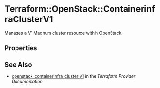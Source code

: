 # Terraform::OpenStack::ContainerinfraClusterV1

Manages a V1 Magnum cluster resource within OpenStack.

## Properties


## See Also

* [openstack_containerinfra_cluster_v1](https://www.terraform.io/docs/providers/openstack/r/containerinfra_cluster_v1.html) in the _Terraform Provider Documentation_